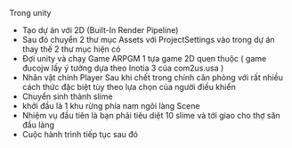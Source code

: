 Trong unity
- Tạo dự án với 2D (Built-In Render Pipeline) 
- Sau đó chuyển 2 thư mục Assets với ProjectSettings vào trong dự án 
thay thế 2 thư mục hiện có
- Đợi unity và chạy
Game ARPGM 1 tựa game 2D quen thuộc ( game đucojw lấy ý tưởng dựa theo Inotia 3 của com2us.usa )
- Nhân vật chính Player Sau khi chết trong chính căn phòng với rất nhiều cách thức đặc biệt tùy theo lựa chọn của người điều khiển
- Chuyển sinh thành slime
- khởi đầu là 1 khu rừng phía nam ngôi làng Scene
- Nhiệm vụ đầu tiên là bạn phải tiêu diệt 10 slime và tới giao cho thợ săn đầu làng
- Cuộc hành trình tiếp tục sau đó